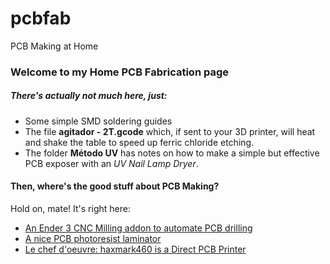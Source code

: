 # pcbfab
PCB Making at Home

### Welcome to my Home PCB Fabrication page

##### There's actually not much here, just:
- Some simple SMD soldering guides 
- The file **agitador - 2T.gcode** which, if sent to your 3D printer, will heat and shake the table to speed up ferric chloride etching. 
- The folder **Método UV** has notes on how to make a simple but effective PCB exposer with an *UV Nail Lamp Dryer*.

#### Then, where's the good stuff about PCB Making?
Hold on, mate! It's right here:
- [An Ender 3 CNC Milling addon to automate PCB drilling](https://github.com/Vitorbnc/ender3_addons/tree/main/Fresa%20CNC%20para%20Impressora%203D)
- [A nice PCB photoresist laminator](https://github.com/Vitorbnc/pcblaminator)
- [Le chef d'oeuvre: haxmark460 is a Direct PCB Printer](https://github.com/Vitorbnc/haxmark460)




